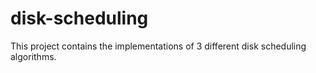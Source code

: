 # disk-scheduling
This project contains the implementations of 3 different disk scheduling algorithms.
